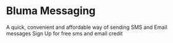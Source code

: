# Bluma Messaging

A quick, convenient and affordable way of sending SMS and Email messages
Sign Up for free sms and email credit